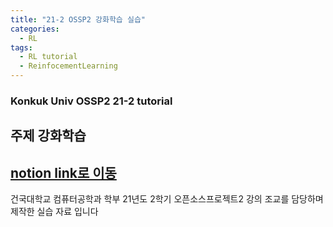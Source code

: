 ```yaml
---
title: "21-2 OSSP2 강화학습 실습"
categories:
  - RL
tags:
  - RL tutorial
  - ReinfocementLearning
---
```


### Konkuk Univ OSSP2 21-2 tutorial
## 주제 강화학습 
## [notion link로 이동](https://www.notion.so/2-Konkuk-Univ-068d14db2e8e4b4f9fc1849237f6be15)

건국대학교 컴퓨터공학과 학부 21년도 2학기 오픈소스프로젝트2 강의 조교를 담당하며 제작한 실습 자료 입니다 
